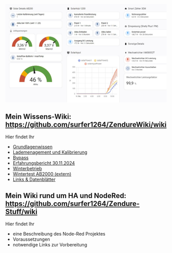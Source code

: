 
![Flow](/Bild1_HA.jpeg)

## Mein Wissens-Wiki: https://github.com/surfer1264/ZendureWiki/wiki
Hier findet Ihr 
* [Grundlagenwissen](https://github.com/surfer1264/ZendureWiki/wiki/Der-AB2000)
* [Lademenagement und Kalibrierung](https://github.com/surfer1264/ZendureWiki/wiki/Lademanagement-und-Kalibrierung)
* [Bypass](https://github.com/surfer1264/Zendure-Stuff/wiki/ByPass)
* [Erfahrungsbericht 30.11.2024](https://github.com/surfer1264/ZendureWiki/wiki/Erfahrungsbericht-30.11.2024)
* [Winterbetrieb](https://github.com/surfer1264/ZendureWiki/wiki/Winterbetrieb)
* [Wintertest AB2000 (extern)](https://www.smartzone.de/zendure-ab2000-akku-test/)
* [Links & Datenblätter](https://github.com/surfer1264/ZendureWiki/wiki/Links)


## Mein Wiki rund um HA und NodeRed: https://github.com/surfer1264/Zendure-Stuff/wiki
Hier findet Ihr
* eine Beschreibung des Node-Red Projektes
* Voraussetzungen
* notwendige Links zur Vorbereitung
